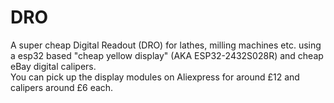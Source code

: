 # DRO
A super cheap Digital Readout (DRO) for lathes, milling machines etc. using a esp32 based "cheap yellow display" (AKA ESP32-2432S028R) and cheap eBay digital calipers.<br>
You can pick up the display modules on Aliexpress for around £12 and calipers around £6 each.<br><br>


